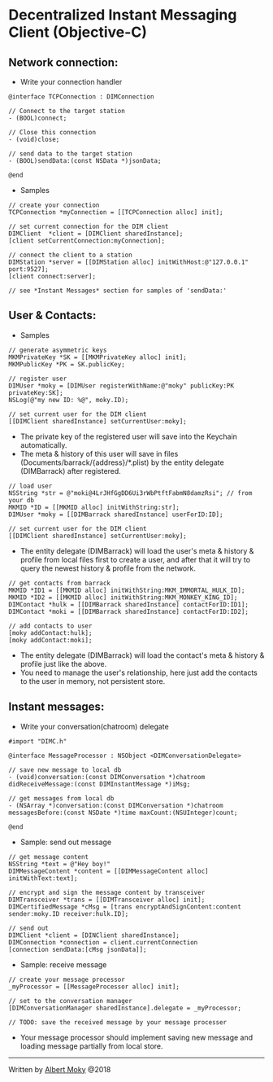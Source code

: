# Decentralized Instant Messaging Client (Objective-C)

## Network connection:

* Write your connection handler

```
@interface TCPConnection : DIMConnection

// Connect to the target station
- (BOOL)connect;

// Close this connection
- (void)close;

// send data to the target station
- (BOOL)sendData:(const NSData *)jsonData;

@end
```

* Samples

```
// create your connection
TCPConnection *myConnection = [[TCPConnection alloc] init];

// set current connection for the DIM client
DIMClient  *client = [DIMClient sharedInstance];
[client setCurrentConnection:myConnection];

// connect the client to a station
DIMStation *server = [[DIMStation alloc] initWithHost:@"127.0.0.1" port:9527];
[client connect:server];

// see *Instant Messages* section for samples of 'sendData:'
```

## User & Contacts:

* Samples

```
// generate asymmetric keys
MKMPrivateKey *SK = [[MKMPrivateKey alloc] init];
MKMPublicKey *PK = SK.publicKey;

// register user
DIMUser *moky = [DIMUser registerWithName:@"moky" publicKey:PK privateKey:SK];
NSLog(@"my new ID: %@", moky.ID);

// set current user for the DIM client
[[DIMClient sharedInstance] setCurrentUser:moky];
```
* The private key of the registered user will save into the Keychain automatically.
* The meta & history of this user will save in files (Documents/barrack/{address}/*.plist) by the entity delegate (DIMBarrack) after registered.

```
// load user
NSString *str = @"moki@4LrJHfGgDD6Ui3rWbPtftFabmN8damzRsi"; // from your db
MKMID *ID = [[MKMID alloc] initWithString:str];
DIMUser *moky = [[DIMBarrack sharedInstance] userForID:ID];

// set current user for the DIM client
[[DIMClient sharedInstance] setCurrentUser:moky];
```
* The entity delegate (DIMBarrack) will load the user's meta & history & profile from local files first to create a user, and after that it will try to query the newest history & profile from the network.

```
// get contacts from barrack
MKMID *ID1 = [[MKMID alloc] initWithString:MKM_IMMORTAL_HULK_ID];
MKMID *ID2 = [[MKMID alloc] initWithString:MKM_MONKEY_KING_ID];
DIMContact *hulk = [[DIMBarrack sharedInstance] contactForID:ID1];
DIMContact *moki = [[DIMBarrack sharedInstance] contactForID:ID2];

// add contacts to user
[moky addContact:hulk];
[moky addContact:moki];
```
* The entity delegate (DIMBarrack) will load the contact's meta & history & profile just like the above.
* You need to manage the user's relationship, here just add the contacts to the user in memory, not persistent store.

## Instant messages:

* Write your conversation(chatroom) delegate

```
#import "DIMC.h"

@interface MessageProcessor : NSObject <DIMConversationDelegate>

// save new message to local db
- (void)conversation:(const DIMConversation *)chatroom didReceiveMessage:(const DIMInstantMessage *)iMsg;

// get messages from local db
- (NSArray *)conversation:(const DIMConversation *)chatroom messagesBefore:(const NSDate *)time maxCount:(NSUInteger)count;

@end
```

* Sample: send out message

```
// get message content
NSString *text = @"Hey boy!"
DIMMessageContent *content = [[DIMMessageContent alloc] initWithText:text];

// encrypt and sign the message content by transceiver
DIMTransceiver *trans = [[DIMTransceiver alloc] init];
DIMCertifiedMessage *cMsg = [trans encryptAndSignContent:content sender:moky.ID receiver:hulk.ID];

// send out
DIMClient *client = [DINClient sharedInstance];
DIMConnection *connection = client.currentConnection
[connection sendData:[cMsg jsonData]];
```

* Sample: receive message

```
// create your message processor
_myProcessor = [[MessageProcessor alloc] init];

// set to the conversation manager
[DIMConversationManager sharedInstance].delegate = _myProcessor;

// TODO: save the received message by your message processer
```
* Your message processor should implement saving new message and loading message partially from local store.

---
Written by [Albert Moky](http://moky.github.com/) @2018
